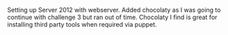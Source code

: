 Setting up Server 2012 with webserver. Added chocolaty as I was going to continue with challenge 3 but ran out of time. Chocolaty I find is great for installing third party tools when required via puppet. 
